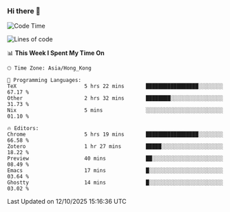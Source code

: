 ### Hi there 👋

<!--
**nicehiro/nicehiro** is a ✨ _special_ ✨ repository because its `README.md` (this file) appears on your GitHub profile.

Here are some ideas to get you started:

- 🔭 I’m currently working on ...
- 🌱 I’m currently learning ...
- 👯 I’m looking to collaborate on ...
- 🤔 I’m looking for help with ...
- 💬 Ask me about ...
- 📫 How to reach me: ...
- 😄 Pronouns: ...
- ⚡ Fun fact: ...
-->

<!--START_SECTION:waka-->
![Code Time](http://img.shields.io/badge/Code%20Time-1%2C135%20hrs%2012%20mins-blue)

![Lines of code](https://img.shields.io/badge/From%20Hello%20World%20I%27ve%20Written-1.9%20million%20lines%20of%20code-blue)

📊 **This Week I Spent My Time On** 

```text
🕑︎ Time Zone: Asia/Hong_Kong

💬 Programming Languages: 
TeX                      5 hrs 22 mins       █████████████████░░░░░░░░   67.17 % 
Other                    2 hrs 32 mins       ████████░░░░░░░░░░░░░░░░░   31.73 % 
Nix                      5 mins              ░░░░░░░░░░░░░░░░░░░░░░░░░   01.10 % 

🔥 Editors: 
Chrome                   5 hrs 19 mins       █████████████████░░░░░░░░   66.58 % 
Zotero                   1 hr 27 mins        █████░░░░░░░░░░░░░░░░░░░░   18.22 % 
Preview                  40 mins             ██░░░░░░░░░░░░░░░░░░░░░░░   08.49 % 
Emacs                    17 mins             █░░░░░░░░░░░░░░░░░░░░░░░░   03.64 % 
Ghostty                  14 mins             █░░░░░░░░░░░░░░░░░░░░░░░░   03.02 % 
```


 Last Updated on 12/10/2025 15:16:36 UTC
<!--END_SECTION:waka-->
